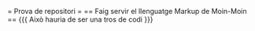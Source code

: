 = Prova de repositori =
== Faig servir el llenguatge Markup de Moin-Moin ==
{{{
Això hauria de ser una tros de codi
}}}

